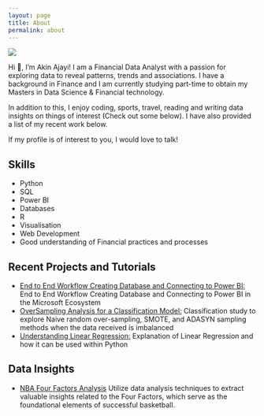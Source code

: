 ```yaml
---
layout: page
title: About
permalink: about
---
```


<img class="mx-auto w-1/2" src="{{site.baseurl}}/assets/img/me.JPG">

Hi 👋, I’m Akin Ajayi! I am a Financial Data Analyst with a passion for exploring data to reveal patterns, trends and associations. I have a background in Finance and I am currently studying part-time to obtain my Masters in Data Science & Financial technology.

In addition to this, I enjoy coding, sports, travel, reading and writing data insights on things of interest (Check out some below). I have also provided a list of my recent work below.

If my profile is of interest to you, I would love to talk!

## Skills

- Python
- SQL
- Power BI
- Databases
- R
- Visualisation
- Web Development
- Good understanding of Financial practices and processes

## Recent Projects and Tutorials

- [End to End Workflow Creating Database and Connecting to Power BI:](https://github.com/Akiwacky/DB-to-BI-Workflow)
  End to End Workflow Creating Database and Connecting to Power BI in the Microsoft Ecosystem
- [OverSampling Analysis for a Classification Model:](https://github.com/Akiwacky/OverSampling-Analysis-for-Classification)
  Classification study to explore Naive random over-sampling, SMOTE, and ADASYN sampling methods when the data received is imbalanced
- [Understanding Linear Regression:](https://medium.com/@wiajayi/understanding-linear-regression-3a977addcc1b)
  Explanation of Linear Regression and how it can be used within Python

## Data Insights

- [NBA Four Factors Analysis](https://akinajayi.me/NBA_Four_Factors/)
  Utilize data analysis techniques to extract valuable insights related to the Four Factors, which serve as the foundational elements of successful basketball.

